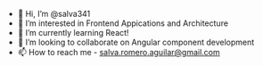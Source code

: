 - 👋 Hi, I’m @salva341
- 👀 I’m interested in Frontend Appications and Architecture
- 🌱 I’m currently learning React!
- 💞️ I’m looking to collaborate on Angular component development
- 📫 How to reach me - salva.romero.aguilar@gmail.com

<!---
salva341/salva341 is a ✨ special ✨ repository because its `README.md` (this file) appears on your GitHub profile.
You can click the Preview link to take a look at your changes.
--->
